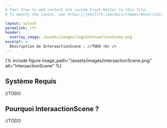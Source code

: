 ```yaml
---
# Feel free to add content and custom Front Matter to this file.
# To modify the layout, see https://jekyllrb.com/docs/themes/#overriding-theme-defaults

layout: splash
permalink: /fr
header:
  overlay_image: /assets/images/logoInteraactionScene.png
excerpt: >
  Description de InteraactionScene : //TODO <br />
---
```


{% include figure image_path="/assets/images/interaactionScene.png" alt="InteraactionScene" %}

## Système Requis

//TODO

## Pourquoi InteraactionScene ?

//TODO
